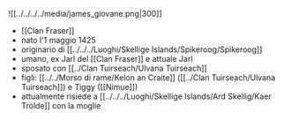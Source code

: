 ![[../../../../media/james_giovane.png|300]]
- [[Clan Fraser]] 
- nato l'1 maggio 1425
- originario di [[../../../Luoghi/Skellige Islands/Spikeroog/Spikeroog]]
- umano, ex Jarl del [[Clan Fraser]] e attuale Jarl
- sposato con [[../Clan Tuirseach/Ulvana Tuirseach]] 
- figli: [[../../Morso di rame/Kelon an Craite]]  ([[../Clan Tuirseach/Ulvana Tuirseach]]) e Tiggy ([[Nimue]])
- attualmente risiede a [[../../../Luoghi/Skellige Islands/Ard Skellig/Kaer Trolde]] con la moglie